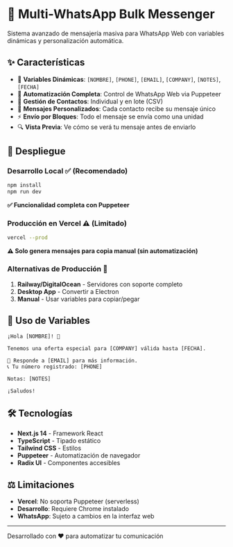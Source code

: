 # 📱 Multi-WhatsApp Bulk Messenger

Sistema avanzado de mensajería masiva para WhatsApp Web con variables dinámicas y personalización automática.

## ✨ Características

- 🔄 **Variables Dinámicas**: `[NOMBRE]`, `[PHONE]`, `[EMAIL]`, `[COMPANY]`, `[NOTES]`, `[FECHA]`
- 📱 **Automatización Completa**: Control de WhatsApp Web via Puppeteer
- 👥 **Gestión de Contactos**: Individual y en lote (CSV)
- 🎯 **Mensajes Personalizados**: Cada contacto recibe su mensaje único
- ⚡ **Envío por Bloques**: Todo el mensaje se envía como una unidad
- 🔍 **Vista Previa**: Ve cómo se verá tu mensaje antes de enviarlo

## 🚀 Despliegue

### Desarrollo Local ✅ (Recomendado)
```bash
npm install
npm run dev
```
**✅ Funcionalidad completa con Puppeteer**

### Producción en Vercel ⚠️ (Limitado)
```bash
vercel --prod
```
**⚠️ Solo genera mensajes para copia manual (sin automatización)**

### Alternativas de Producción 🔧

1. **Railway/DigitalOcean** - Servidores con soporte completo
2. **Desktop App** - Convertir a Electron
3. **Manual** - Usar variables para copiar/pegar

## 📝 Uso de Variables

```
¡Hola [NOMBRE]! 👋

Tenemos una oferta especial para [COMPANY] válida hasta [FECHA].

📧 Responde a [EMAIL] para más información.
📞 Tu número registrado: [PHONE]

Notas: [NOTES]

¡Saludos!
```

## 🛠️ Tecnologías

- **Next.js 14** - Framework React
- **TypeScript** - Tipado estático  
- **Tailwind CSS** - Estilos
- **Puppeteer** - Automatización de navegador
- **Radix UI** - Componentes accesibles

## ⚖️ Limitaciones

- **Vercel**: No soporta Puppeteer (serverless)
- **Desarrollo**: Requiere Chrome instalado
- **WhatsApp**: Sujeto a cambios en la interfaz web

---
Desarrollado con ❤️ para automatizar tu comunicación

